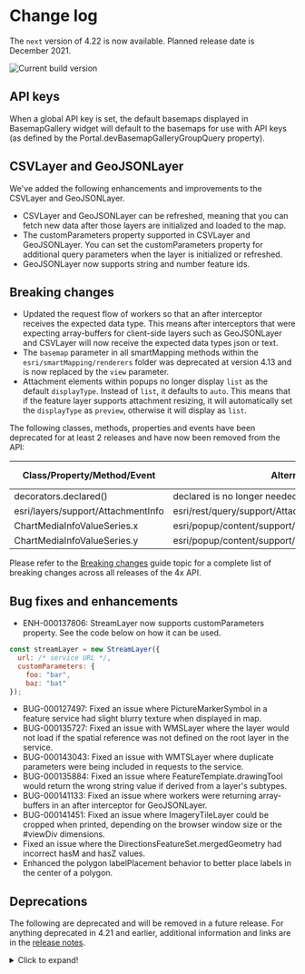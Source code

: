 # Change log

The `next` version of 4.22 is now available.  Planned release date is December 2021.

![Current build version](https://img.shields.io/npm/v/arcgis-js-api/next?label=Current%20build)

## API keys

When a global API key is set, the default basemaps displayed in BasemapGallery widget will default to the basemaps for use with API keys (as defined by the Portal.devBasemapGalleryGroupQuery property).

## CSVLayer and GeoJSONLayer

We've added the following enhancements and improvements to the CSVLayer and GeoJSONLayer.

* CSVLayer and GeoJSONLayer can be refreshed, meaning that you can fetch new data after those layers are initialized and loaded to the map.
* The customParameters property supported in CSVLayer and GeoJSONLayer. You can set the customParameters property for additional query parameters when the layer is initialized or refreshed.
* GeoJSONLayer now supports string and number feature ids.

## Breaking changes

* Updated the request flow of workers so that an after interceptor receives the expected data type. This means after interceptors that were expecting array-buffers for client-side layers such as GeoJSONLayer and CSVLayer will now receive the expected data types json or text.
* The `basemap` parameter in all smartMapping methods within the `esri/smartMapping/renderers` folder was deprecated at version 4.13 and is now replaced by the `view` parameter.
* Attachment elements within popups no longer display `list` as the default `displayType`. Instead of `list`, it defaults to `auto`. This means that if the feature layer supports attachment resizing, it will automatically set the `displayType` as `preview`, otherwise it will display as `list`.

The following classes, methods, properties and events have been deprecated for at least 2 releases and have now been removed from the API:

| Class/Property/Method/Event | Alternate option | Version deprecated |
|-----------------------------|------------------|--------------------|
| decorators.declared() | declared is no longer needed to extend Accessor anymore | 4.16 |
| esri/layers/support/AttachmentInfo | esri/rest/query/support/AttachmentInfo |	4.19 |
| ChartMediaInfoValueSeries.x | esri/popup/content/support/ChartMediaInfoValueSeries.value | 4.17 |
| ChartMediaInfoValueSeries.y | esri/popup/content/support/ChartMediaInfoValueSeries.tooltip | 4.17 |

Please refer to the [Breaking changes](https://developers.arcgis.com/javascript/latest/breaking-changes/) guide topic for a complete list of breaking changes across all releases of the 4x API.

## Bug fixes and enhancements

* ENH-000137806: StreamLayer now supports customParameters property. See the code below on how it can be used.

```js
const streamLayer = new StreamLayer({
  url: /* service URL */,
  customParameters: {
    foo: "bar",
    baz: "bat"
});
```

* BUG-000127497: Fixed an issue where PictureMarkerSymbol in a feature service had slight blurry texture when displayed in map.
* BUG-000135727: Fixed an issue with WMSLayer where the layer would not load if the spatial reference was not defined on the root layer in the service.
* BUG-000143043: Fixed an issue with WMTSLayer where duplicate parameters were being included in requests to the service.
* BUG-000135884: Fixed an issue where FeatureTemplate.drawingTool would return the wrong string value if derived from a layer's subtypes.
* BUG-000141133: Fixed an issue where workers were returning array-buffers in an after interceptor for GeoJSONLayer.
* BUG-000141451: Fixed an issue where ImageryTileLayer could be cropped when printed, depending on the browser window size or the #viewDiv dimensions.
* Fixed an issue where the DirectionsFeatureSet.mergedGeometry had incorrect hasM and hasZ values.
* Enhanced the polygon labelPlacement behavior to better place labels in the center of a polygon.

## Deprecations

The following are deprecated and will be removed in a future release. For anything deprecated in 4.21 and earlier, additional information and links are in the [release notes](https://developers.arcgis.com/javascript/latest/release-notes/#deprecated-classes-properties-methods-events).

<details>
  <summary>Click to expand!</summary>  
  
* **Widget view source code:**   Starting at 4.21, the `.tsx` widget view source code is being deprecated for all widgets. This will be removed in a future release. Many of these files contain references to modules that are not open sourced or for internal-use only. This change does not affect the ability to build custom widgets, extend the ViewModel or customize widget CSS.
* AddressCandidate deprecated since version 4.20. Use AddressCandidate instead.
* AlgorithmicColorRamp deprecated since version 4.20. Use AlgorithmicColorRamp instead.
* AreasAndLengthsParameters deprecated since version 4.20. Use AreasAndLengthsParameters instead.
* AttachmentInfo deprecated since version 4.19. Use AttachmentInfo instead.
* AttachmentQuery deprecated since version 4.20. Use AttachmentQuery instead.
* Bookmark.extent deprecated since 4.17. Use viewpoint instead.
* BufferParameters deprecated since version 4.20. Use BufferParameters instead.
* ChartMediaInfoValueSeries.x deprecated since version 4.17. Use value instead.
* ChartMediaInfoValueSeries.y deprecated since version 4.17. Use tooltip instead.
* ClosestFacilityParameters deprecated since version 4.20. Use ClosestFacilityParameters instead.
* ClosestFacilitySolveResult deprecated since version 4.20. Use ClosestFacilitySolveResult instead.
* ClosestFacilityTask deprecated since version 4.20. Use closestFacility instead.
* ColorRamp deprecated since version 4.20. Use ColorRamp instead.
* DataFile deprecated since version 4.20. Use DataFile instead.
* DataLayer deprecated since version 4.20. Use DataLayer instead.
* decorators.cast deprecated since version 4.14. Parameter decorators won't be supported by JavaScript decorators.
* decorators.declared deprecated since version 4.16. `declared` is not needed to extend Accessor anymore. See Implementing Accessor for updated information.
* DensifyParameters deprecated since version 4.20. Use DensifyParameters instead.
* DirectionsFeatureSet deprecated since version 4.20. Use DirectionsFeatureSet instead.
* DistanceParameters deprecated since version 4.20. Use DistanceParameters instead.
* FeatureForm.description deprecated since version 4.20. Set it via the FormTemplate.description.
* FeatureForm.fieldConfig deprecated since version 4.16. Use FieldElement and/or GroupElement instead.
* FeatureForm.title deprecated since version 4.20. Set it via the FormTemplate.title.
* FeatureFormViewModel.description deprecated since version 4.20. Set it via the FormTemplate.description.
* FeatureFormViewModel.fieldConfig deprecated since version 4.16. Use FieldElement and/or GroupElement instead.
* FeatureFormViewModel.title deprecated since version 4.20. Set it via the FormTemplate.title.
* FeatureSet deprecated since version 4.20. Use FeatureSet instead.
* FindParameters deprecated since version 4.20. Use FindParameters instead.
* FindResult deprecated since version 4.20. Use FindResult instead.
* FindTask deprecated since version 4.20. Use find instead.
* GeneralizeParameters deprecated since version 4.20. Use GeneralizeParameters instead.
* GeometryService deprecated since version 4.20. Use geometryService instead.
* Geoprocessor deprecated since version 4.20. Use geoprocessor instead.
* GPMessage deprecated since version 4.20. Use GPMessage instead.
* IdentifyParameters deprecated since version 4.20. Use IdentifyParameters instead.
* IdentifyResult deprecated since version 4.20. Use IdentifyResult instead.
* IdentifyTask deprecated since version 4.20. Use identify instead.
* ImageHistogramParameters deprecated since version 4.20. Use ImageHistogramParameters instead.
* ImageIdentifyParameters deprecated since version 4.20. Use ImageIdentifyParameters instead.
* ImageIdentifyResult deprecated since version 4.20. Use ImageIdentifyResult instead.
* ImageIdentifyTask deprecated since version 4.20. Use imageService instead.
* JobInfo deprecated since version 4.20. Use JobInfo instead.
* LabelClass.labelExpressionInfo.value deprecated since version 4.5. Use expression instead.
* LegendLayer deprecated since version 4.20. Use LegendLayer instead.
* LengthsParameters deprecated since version 4.20. Use LengthsParameters instead.
* LinearUnit deprecated since version 4.20. Use LinearUnit instead.
* Locator deprecated since version 4.20. Use locator instead.
* MultipartColorRamp deprecated since version 4.20. Use MultipartColorRamp instead.
* NAMessage deprecated since version 4.20. Use NAMessage instead.
* OffsetParameters deprecated since version 4.20. Use OffsetParameters instead.
* ParameterValue deprecated since version 4.20. Use ParameterValue instead.
* PointDrawAction.coordinates deprecated since version 4.19. Use vertices instead.
* Portal.createClosestFacilityTask deprecated since version 4.21.
* Portal.createGeometryService deprecated since version 4.21.
* Portal.createPrintTask deprecated since version 4.21.
* Portal.createRouteTask deprecated since version 4.21.
* Portal.createServiceAreaTask deprecated since version 4.21.
* PrintParameters deprecated since version 4.20. Use PrintParameters instead.
* PrintTask deprecated since version 4.20. Use print instead.
* PrintTemplate deprecated since version 4.20. Use PrintTemplate instead.
* projection.isSupported deprecated since version 4.18.
* ProjectParameters deprecated since version 4.20. Use ProjectParameters instead.
* promiseUtils.reject deprecated since version 4.19. Use the native Promise.reject method instead.
* promiseUtils.resolve deprecated since version 4.19. Use the native Promise.resolve method instead.
* Query deprecated since version 4.20. Use Query instead.
* QueryTask deprecated since version 4.20. Use query instead.
* RasterData deprecated since version 4.20. Use RasterData instead.
* RelationParameters deprecated since version 4.20. Use RelationParameters instead.
* RelationshipQuery deprecated since version 4.20. Use RelationshipQuery instead.
* RouteParameters deprecated since version 4.20. Use RouteParameters instead.
* RouteResult deprecated since version 4.20. Use RouteResult instead.
* RouteTask deprecated since version 4.20. Use route instead.
* SceneView.constraints.collision deprecated since version 4.8. Use Ground.navigationConstraint instead.
* ServiceAreaParameters deprecated since version 4.20. Use ServiceAreaParameters instead.
* ServiceAreaSolveResult deprecated since version 4.20. Use ServiceAreaSolveResult instead.
* ServiceAreaTask deprecated since version 4.20. Use serviceArea instead.
* SizeVariable.expression deprecated since version 4.2. Use SizeVariable.valueExpression instead.
* Slider.labelsVisible deprecated since version 4.15. Use Slider.visibleElements.labels instead.
* Slider.rangeLabelsVisible deprecated since version 4.15. Use Slider.visibleElements.rangeLabels instead.
* `SmartMapping.params.basemap` deprecated since version 4.13. Use `view` instead.
* StatisticDefinition deprecated since version 4.20. Use StatisticDefinition instead.
* symbolPreview.renderPreviewHTML deprecated since version 4.11. Use symbolUtils.renderPreviewHTML instead.
* symbolPreview deprecated since version 4.11. Use symbolUtils instead.
* Task deprecated since version 4.20.
* Themes: The light-blue, dark-blue, light-green, dark-green, light-purple, dark-purple, light-red, dark-red are deprecated since 4.19. Please use `light` or `dark` instead, or create your own theme.
* TimeSlider.values deprecated since version 4.20. Use timeExtent instead.
* TimeSliderViewModel.values deprecated since version 4.20. Use timeExtent instead.
* TrimExtendParameters deprecated since version 4.20. Use TrimExtendParameters instead.
* widget.renderable deprecated since version 4.19. All properties are automatically tracked now and don't need to be decorated with this decorator.

</details>
